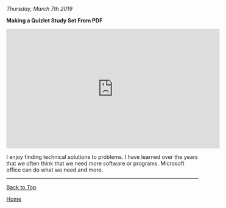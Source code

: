 <i> Thursday, March 7th 2019 </i>

<b> Making a Quizlet Study Set From PDF </b>

<iframe width="560" height="315" src="https://www.youtube.com/embed/82budk276vQ" frameborder="0" allow="accelerometer; autoplay; encrypted-media; gyroscope; picture-in-picture" allowfullscreen></iframe>

I enjoy finding technical solutions to problems. I have learned over the years that we often think that we need more software or programs. Microsoft office can do what we need and more.

* * *

<a href="https://shea08.github.io/Making_a_Quizlet_Study_Set_From_PDF">Back to Top</a>

[Home](./)
